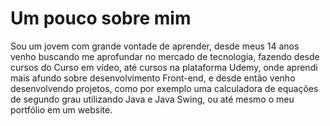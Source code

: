 <h1>Um pouco sobre mim</h1>

Sou um jovem com grande vontade de aprender, desde meus 14 anos venho buscando me aprofundar no mercado de tecnologia, fazendo desde cursos do Curso em vídeo, até cursos na plataforma Udemy, onde aprendi mais afundo sobre desenvolvimento Front-end, e desde então venho desenvolvendo projetos, como por exemplo uma calculadora de equações de segundo grau utilizando Java e Java Swing, ou até mesmo o meu portfólio em um website. 